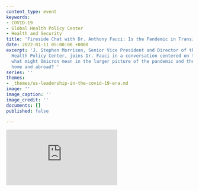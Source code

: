 ```yaml
---
content_type: event
keywords:
- COVID-19
- Global Health Policy Center
- Health and Security
title: 'Fireside Chat with Dr. Anthony Fauci: Is the Pandemic in Transition?'
date: 2022-01-11 05:00:00 +0000
excerpt: 'J. Stephen Morrison, Senior Vice President and Director of the CSIS Global
  Health Policy Center, joins Dr. Fauci in a conversation centered on the question:
  what might Omicron mean in the larger picture of the pandemic and the future, at
  home and abroad? '
series: ''
themes:
- _themes/us-leadership-in-the-covid-19-era.md
image: ''
image_caption: ''
image_credit: ''
documents: []
published: false

---
```

<div class="video-wrapper post-feature-video"> <iframe allow="autoplay; encrypted-media" allowfullscreen="" frameborder="0" src="https://www.youtube.com/embed/hyYb66DDIYk"></iframe> </div>